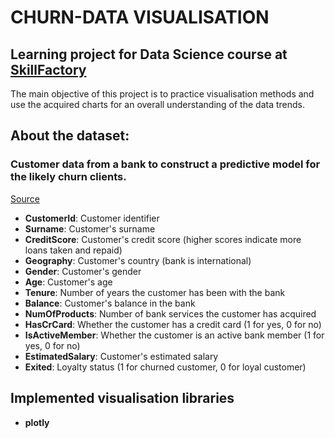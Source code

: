# CHURN-DATA VISUALISATION
## Learning project for Data Science course at [SkillFactory](https://skillfactory.ru/)
The main objective of this project is to practice visualisation methods and use the acquired charts for an overall understanding of the data trends.

## About the dataset: 

### Customer data from a bank to construct a predictive model for the likely churn clients.

[Source](https://data.world/)


* __CustomerId__: Customer identifier
* __Surname__: Customer's surname
* __CreditScore__: Customer's credit score (higher scores indicate more loans taken and repaid)
* __Geography__: Customer's country (bank is international)
* __Gender__: Customer's gender
* __Age__: Customer's age
* __Tenure__: Number of years the customer has been with the bank
* __Balance__: Customer's balance in the bank
* __NumOfProducts__: Number of bank services the customer has acquired
* __HasCrCard__: Whether the customer has a credit card (1 for yes, 0 for no)
* __IsActiveMember__: Whether the customer is an active bank member (1 for yes, 0 for no)
* __EstimatedSalary__: Customer's estimated salary
* __Exited__: Loyalty status (1 for churned customer, 0 for loyal customer)

## Implemented visualisation libraries

* __plotly__
